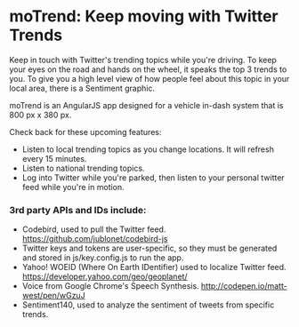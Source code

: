 # moTrend: Keep moving with Twitter Trends

Keep in touch with Twitter's trending topics while you're driving. To keep your eyes on the road and hands on the wheel, it speaks the top 3 trends to you.  To give you a high level view of how people feel about this topic in your local area, there is a Sentiment graphic.

moTrend is an AngularJS app designed for a vehicle in-dash system that is 800 px x 380 px.

Check back for these upcoming features:
- Listen to local trending topics as you change locations.  It will refresh every 15 minutes.
- Listen to national trending topics.
- Log into Twitter while you're parked, then listen to your personal twitter feed while you're in motion.

### 3rd party APIs and IDs include:
- Codebird, used to pull the Twitter feed. https://github.com/jublonet/codebird-js
- Twitter keys and tokens are user-specific, so they must be generated and stored in js/key.config.js to run the app.
- Yahoo! WOEID (Where On Earth IDentifier) used to localize Twitter feed. https://developer.yahoo.com/geo/geoplanet/
- Voice from Google Chrome's Speech Synthesis. http://codepen.io/matt-west/pen/wGzuJ
- Sentiment140, used to analyze the sentiment of tweets from specific trends.
